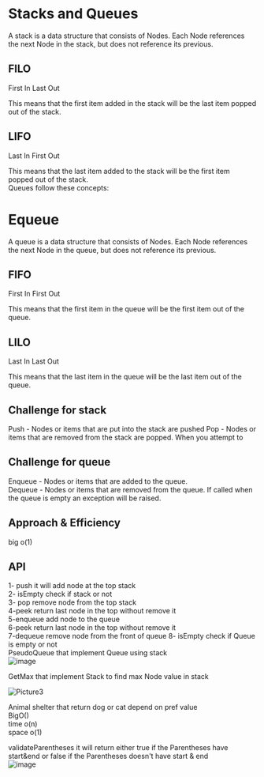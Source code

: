 # Stacks and Queues
A stack is a data structure that consists of Nodes. Each Node references the next Node in the stack, but does not reference its previous.
## FILO
First In Last Out

This means that the first item added in the stack will be the last item popped out of the stack.

## LIFO
Last In First Out

This means that the last item added to the stack will be the first item popped out of the stack.    
Queues follow these concepts:
# Equeue
A queue is a data structure that consists of Nodes. Each Node references the next Node in the queue, but does not reference its previous.
## FIFO
First In First Out

This means that the first item in the queue will be the first item out of the queue.

## LILO
Last In Last Out

This means that the last item in the queue will be the last item out of the queue.

## Challenge for stack
Push - Nodes or items that are put into the stack are pushed
Pop - Nodes or items that are removed from the stack are popped. When you attempt to
## Challenge for queue
Enqueue - Nodes or items that are added to the queue.  
Dequeue - Nodes or items that are removed from the queue. If called when the queue is empty an exception will be raised.

## Approach & Efficiency
big o(1)
## API
1- push it will add node at the top stack  
2- isEmpty check if stack or not   
3- pop remove node from the top stack   
4-peek return last node in the top without remove it   
5-enqueue add node to the queue    
6-peek return last node in the top without remove it   
7-dequeue remove node from the front of queue
8- isEmpty check if Queue is empty or not     
PseudoQueue that implement Queue using stack   
![image](https://user-images.githubusercontent.com/97651232/160261910-709f4774-9e30-487f-9d2b-d0dc2bbac63c.png)  

GetMax that implement Stack to find max Node value in stack   

![Picture3](https://user-images.githubusercontent.com/97651232/160304801-d6a9defb-33b9-4068-9dd5-5f786180ef3b.png) 

Animal shelter that return dog or cat depend on pref value    
BigO()  
time o(n)   
space o(1)  

validateParentheses it will return either true if the Parentheses have start&end  or false if the Parentheses  doesn't have start & end    
![image](https://user-images.githubusercontent.com/97651232/161405844-5a0fb5ca-5976-4d53-9ee8-f302293fedf4.png)


